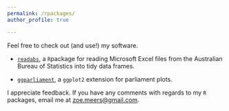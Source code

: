 ```yaml
---
permalink: /rpackages/
author_profile: true

---
```


Feel free to check out (and use!) my software.


* [`readabs`](https://zmeers.github.io/readabs/), a `R`package for reading Microsoft Excel files from the Australian Bureau of Statistics into tidy data frames.

* [`ggparliament`](https://github.com/RobWHickman/ggparliament), a `ggplot2` extension for parliament plots.

I appreciate feedback. If you have any comments with regards to my `R` packages, email me at zoe.meers@gmail.com.

